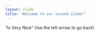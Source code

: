 ```yaml
---
layout: slide
title: "Welcome to our second slide!"
---
```

"Is Very Nice"
Use the left arrow to go back!
